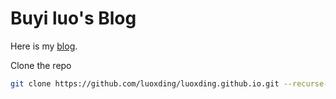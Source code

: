 # Buyi luo's Blog

Here is my [blog](https://luoxding.github.io/).

Clone the repo

```bash
git clone https://github.com/luoxding/luoxding.github.io.git --recurse-submodules
```